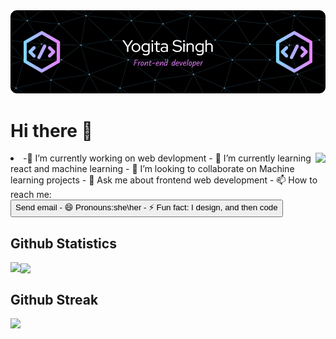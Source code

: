 <img src='./github-header-image.png'>
<h1>Hi there 👋</h1>
<img src='https://media.giphy.com/media/L1R1tvI9svkIWwpVYr/giphy.gif' align='right'>
<li>-🔭 I’m currently working on web devlopment
- 🌱 I’m currently learning react and machine learning
- 👯 I’m looking to collaborate on Machine learning projects
- 💬 Ask me about frontend web development
- 📫 How to reach me: <button <a href="mailto: yogitasingh14092@gmail.com">Send email</a>
- 😄 Pronouns:she\her
- ⚡ Fun fact: I design, and then code </li>


<h2>Github Statistics</h2>
<img align="left" src="https://github-readme-stats.vercel.app/api?username=YogitaSingh9&show_icons=true&theme=radical">

<img height=195 align="center" src="https://github-readme-stats.vercel.app/api/top-langs/?username=YogitaSingh9&hide_progress=true" />
<h2>Github Streak</h2>
<a href="https://git.io/streak-stats"><img src="https://streak-stats.demolab.com?user=YogitaSingh9"/></a>

<!--
**YogitaSingh9/YogitaSingh9** is a ✨ _special_ ✨ repository because its `README.md` (this file) appears on your GitHub profile.

Here are some ideas to get you started:

- 🔭 I’m currently working on ...
- 🌱 I’m currently learning ...
- 👯 I’m looking to collaborate on ...
- 🤔 I’m looking for help with ...
- 💬 Ask me about ...
- 📫 How to reach me: ...
- 😄 Pronouns: ...
- ⚡ Fun fact: ...
-->
